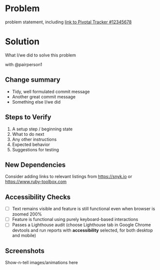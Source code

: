 Problem
=======

problem statement, including
[link to Pivotal Tracker #12345678](https://www.pivotaltracker.com/story/show/12345678)

Solution
========

What I/we did to solve this problem

with @pairperson1

Change summary
--------------

* Tidy, well formulated commit message
* Another great commit message
* Something else I/we did

Steps to Verify
---------------

1. A setup step / beginning state
1. What to do next
1. Any other instructions
1. Expected behavior
1. Suggestions for testing

<!-- delete the following section if this PR adds no new dependencies -->

New Dependencies
----------------

Consider adding links to relevant listings from https://snyk.io or https://www.ruby-toolbox.com

<!-- delete the following sections if this PR has no UI changes -->

Accessibility Checks
--------------------

- [ ] Text remains visible and feature is still functional even when browser is zoomed 200%
- [ ] Feature is functional using purely keyboard-based interactions
- [ ] Passes a Lighthouse audit (choose Lighthouse tab in Google Chrome devtools and run reports with **accessibility** selected, for both desktop and mobile)

Screenshots
-----------

Show-n-tell images/animations here
